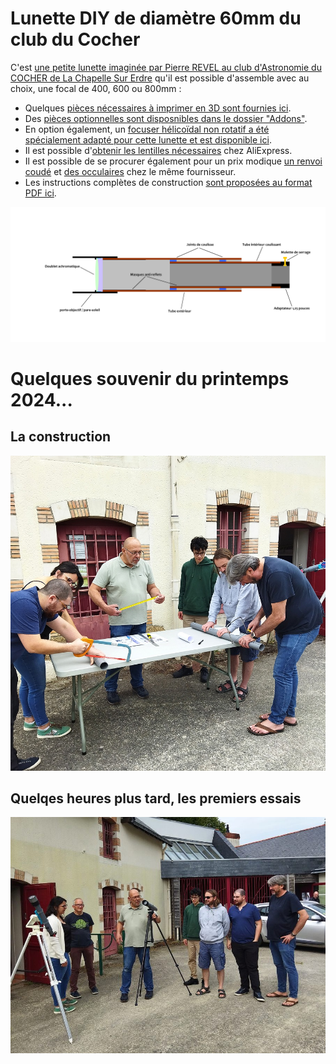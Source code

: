 # Lunette DIY de diamètre 60mm du club du Cocher

C'est [une petite lunette imaginée par Pierre REVEL au club d'Astronomie du COCHER de La Chapelle Sur Erdre](https://www.le-cocher.org/articles.php?pg=art184) qu'il est possible d'assemble avec au choix, une focal de 400, 600 ou 800mm :
- Quelques [pièces nécessaires à imprimer en 3D sont fournies ici](./3D-Print-Components/).
- Des [pièces optionnelles sont disposnibles dans le dossier "Addons"](./Addons).
- En option également, un [focuser hélicoïdal non rotatif a été spécialement adapté pour cette lunette et est disponible ici](./Focuser/).
- Il est possible d'[obtenir les lentilles nécessaires](https://fr.aliexpress.com/item/1005003785177958.html) chez AliExpress.
- Il est possible de se procurer également pour un prix modique [un renvoi coudé](https://fr.aliexpress.com/item/1005005786284500.html) et [des occulaires](https://fr.aliexpress.com/item/32788041500.html) chez le même fournisseur.
- Les instructions complètes de construction [sont proposées au format PDF ici](./Construction_lunettes_DIY.pdf).

![Plan général](./PLAN_lunettes_DIY.png)

# Quelques souvenir du printemps 2024...

## La construction
![](./G2_20240525_144823.jpg)

## Quelqes heures plus tard, les premiers essais
![](./G2_20240525_165824.jpg)
